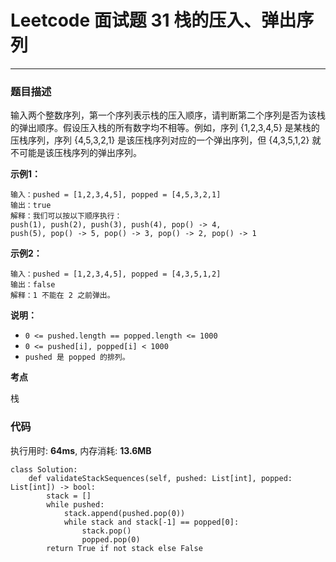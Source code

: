 # Leetcode 面试题 31 栈的压入、弹出序列
***
### 题目描述

输入两个整数序列，第一个序列表示栈的压入顺序，请判断第二个序列是否为该栈的弹出顺序。假设压入栈的所有数字均不相等。例如，序列 {1,2,3,4,5} 是某栈的压栈序列，序列 {4,5,3,2,1} 是该压栈序列对应的一个弹出序列，但 {4,3,5,1,2} 就不可能是该压栈序列的弹出序列。


**示例1：**    

	输入：pushed = [1,2,3,4,5], popped = [4,5,3,2,1]
	输出：true
	解释：我们可以按以下顺序执行：
	push(1), push(2), push(3), push(4), pop() -> 4,
	push(5), pop() -> 5, pop() -> 3, pop() -> 2, pop() -> 1


**示例2：**

	输入：pushed = [1,2,3,4,5], popped = [4,3,5,1,2]
	输出：false
	解释：1 不能在 2 之前弹出。

**说明：**

* `0 <= pushed.length == popped.length <= 1000`
* `0 <= pushed[i], popped[i] < 1000`
* `pushed 是 popped 的排列。`


**考点**

栈


### 代码
执行用时: **64ms**, 内存消耗: **13.6MB**

```
class Solution:
    def validateStackSequences(self, pushed: List[int], popped: List[int]) -> bool:
        stack = []
        while pushed:
            stack.append(pushed.pop(0))
            while stack and stack[-1] == popped[0]:
                stack.pop()
                popped.pop(0)
        return True if not stack else False
```








